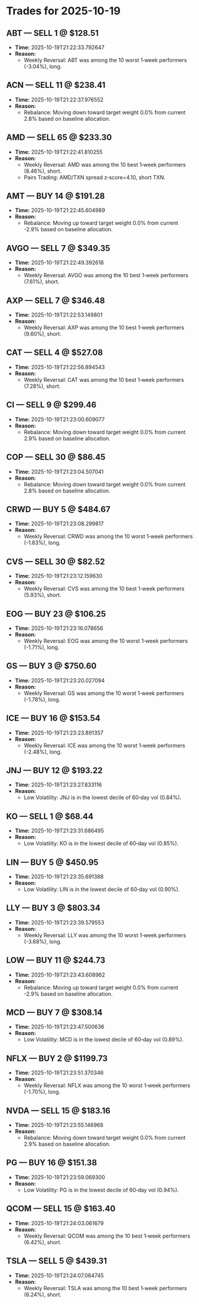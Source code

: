 # Trades for 2025-10-19

## ABT — SELL 1 @ $128.51
- **Time:** 2025-10-19T21:22:33.792647
- **Reason:**
  - Weekly Reversal: ABT was among the 10 worst 1‑week performers (-3.04%), long.

## ACN — SELL 11 @ $238.41
- **Time:** 2025-10-19T21:22:37.976552
- **Reason:**
  - Rebalance: Moving down toward target weight 0.0% from current 2.8% based on baseline allocation.

## AMD — SELL 65 @ $233.30
- **Time:** 2025-10-19T21:22:41.810255
- **Reason:**
  - Weekly Reversal: AMD was among the 10 best 1‑week performers (8.46%), short.
  - Pairs Trading: AMD/TXN spread z‑score=4.10, short TXN.

## AMT — BUY 14 @ $191.28
- **Time:** 2025-10-19T21:22:45.604989
- **Reason:**
  - Rebalance: Moving up toward target weight 0.0% from current -2.9% based on baseline allocation.

## AVGO — SELL 7 @ $349.35
- **Time:** 2025-10-19T21:22:49.392618
- **Reason:**
  - Weekly Reversal: AVGO was among the 10 best 1‑week performers (7.61%), short.

## AXP — SELL 7 @ $346.48
- **Time:** 2025-10-19T21:22:53.149801
- **Reason:**
  - Weekly Reversal: AXP was among the 10 best 1‑week performers (9.60%), short.

## CAT — SELL 4 @ $527.08
- **Time:** 2025-10-19T21:22:56.894543
- **Reason:**
  - Weekly Reversal: CAT was among the 10 best 1‑week performers (7.28%), short.

## CI — SELL 9 @ $299.46
- **Time:** 2025-10-19T21:23:00.609077
- **Reason:**
  - Rebalance: Moving down toward target weight 0.0% from current 2.9% based on baseline allocation.

## COP — SELL 30 @ $86.45
- **Time:** 2025-10-19T21:23:04.507041
- **Reason:**
  - Rebalance: Moving down toward target weight 0.0% from current 2.8% based on baseline allocation.

## CRWD — BUY 5 @ $484.67
- **Time:** 2025-10-19T21:23:08.299817
- **Reason:**
  - Weekly Reversal: CRWD was among the 10 worst 1‑week performers (-1.83%), long.

## CVS — SELL 30 @ $82.52
- **Time:** 2025-10-19T21:23:12.159630
- **Reason:**
  - Weekly Reversal: CVS was among the 10 best 1‑week performers (5.93%), short.

## EOG — BUY 23 @ $106.25
- **Time:** 2025-10-19T21:23:16.078656
- **Reason:**
  - Weekly Reversal: EOG was among the 10 worst 1‑week performers (-1.71%), long.

## GS — BUY 3 @ $750.60
- **Time:** 2025-10-19T21:23:20.027094
- **Reason:**
  - Weekly Reversal: GS was among the 10 worst 1‑week performers (-1.78%), long.

## ICE — BUY 16 @ $153.54
- **Time:** 2025-10-19T21:23:23.891357
- **Reason:**
  - Weekly Reversal: ICE was among the 10 worst 1‑week performers (-2.48%), long.

## JNJ — BUY 12 @ $193.22
- **Time:** 2025-10-19T21:23:27.833116
- **Reason:**
  - Low Volatility: JNJ is in the lowest decile of 60‑day vol (0.84%).

## KO — SELL 1 @ $68.44
- **Time:** 2025-10-19T21:23:31.686495
- **Reason:**
  - Low Volatility: KO is in the lowest decile of 60‑day vol (0.85%).

## LIN — BUY 5 @ $450.95
- **Time:** 2025-10-19T21:23:35.691388
- **Reason:**
  - Low Volatility: LIN is in the lowest decile of 60‑day vol (0.90%).

## LLY — BUY 3 @ $803.34
- **Time:** 2025-10-19T21:23:39.579553
- **Reason:**
  - Weekly Reversal: LLY was among the 10 worst 1‑week performers (-3.68%), long.

## LOW — BUY 11 @ $244.73
- **Time:** 2025-10-19T21:23:43.608962
- **Reason:**
  - Rebalance: Moving up toward target weight 0.0% from current -2.9% based on baseline allocation.

## MCD — BUY 7 @ $308.14
- **Time:** 2025-10-19T21:23:47.500636
- **Reason:**
  - Low Volatility: MCD is in the lowest decile of 60‑day vol (0.89%).

## NFLX — BUY 2 @ $1199.73
- **Time:** 2025-10-19T21:23:51.370346
- **Reason:**
  - Weekly Reversal: NFLX was among the 10 worst 1‑week performers (-1.70%), long.

## NVDA — SELL 15 @ $183.16
- **Time:** 2025-10-19T21:23:55.146968
- **Reason:**
  - Rebalance: Moving down toward target weight 0.0% from current 2.9% based on baseline allocation.

## PG — BUY 16 @ $151.38
- **Time:** 2025-10-19T21:23:59.069300
- **Reason:**
  - Low Volatility: PG is in the lowest decile of 60‑day vol (0.94%).

## QCOM — SELL 15 @ $163.40
- **Time:** 2025-10-19T21:24:03.061679
- **Reason:**
  - Weekly Reversal: QCOM was among the 10 best 1‑week performers (6.42%), short.

## TSLA — SELL 5 @ $439.31
- **Time:** 2025-10-19T21:24:07.064745
- **Reason:**
  - Weekly Reversal: TSLA was among the 10 best 1‑week performers (6.24%), short.


